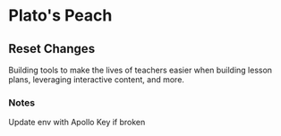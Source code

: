 # Plato's Peach

## Reset Changes

Building tools to make the lives of teachers easier when building lesson plans, leveraging interactive content, and more.

### Notes

Update env with Apollo Key if broken
